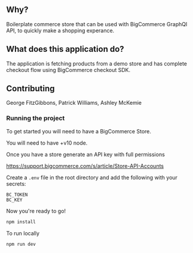 ## Why?
Boilerplate commerce store that can be used with BigCommerce GraphQl API, to quickly make a shopping experance.

## What does this application do?
The application is fetching products from a demo store and has complete checkout flow using BigCommerce checkout SDK.

## Contributing
George FitzGibbons, Patrick Williams, Ashley McKemie

### Running the project
To get started you will need to have a BigCommerce Store.

You will need to have +v10 node.

Once you have a store generate an API key with full permissions

https://support.bigcommerce.com/s/article/Store-API-Accounts

Create a `.env` file in the root directory and add the following with your secrets:

```dosini
BC_TOKEN
BC_KEY
```

Now you're ready to go!

```bash
npm install
```

To run locally
```bash
npm run dev
```
